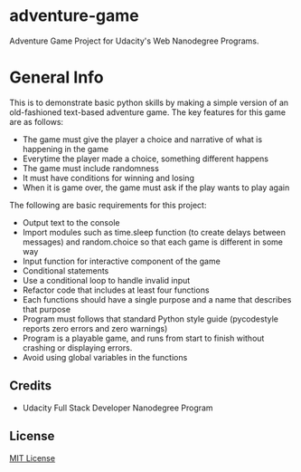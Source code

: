 # adventure-game
Adventure Game Project for Udacity's Web Nanodegree Programs.

# General Info
This is to demonstrate basic python skills by making a simple version of an old-fashioned text-based adventure game. The key features for this game are as follows:
* The game must give the player a choice and narrative of what is happening in the game
* Everytime the player made a choice, something different happens
* The game must include randomness
* It must have conditions for winning and losing
* When it is game over, the game must ask if the play wants to play again

The following are basic requirements for this project:
* Output text to the console
* Import modules such as time.sleep function (to create delays between messages) and random.choice so that each game is different in some way
* Input function for interactive component of the game
* Conditional statements
* Use a conditional loop to handle invalid input
* Refactor code that includes at least four functions
* Each functions should have a single purpose and a name that describes that purpose
* Program must follows that standard Python style guide (pycodestyle reports zero errors and zero warnings)
* Program is a playable game, and runs from start to finish without crashing or displaying errors.
* Avoid using global variables in the functions

## Credits
* Udacity Full Stack Developer Nanodegree Program

## License
[MIT License](https://github.com/mariemueller-codes/FullStackNanoDegree_Udacity/blob/demo/LICENSE.txt)
